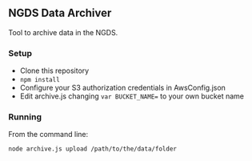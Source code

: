 ## NGDS Data Archiver

Tool to archive data in the NGDS.

### Setup

- Clone this repository
- `npm install`
- Configure your S3 authorization credentials in AwsConfig.json
- Edit archive.js changing `var BUCKET_NAME=` to your own bucket name

### Running
From the command line:
```
node archive.js upload /path/to/the/data/folder
```